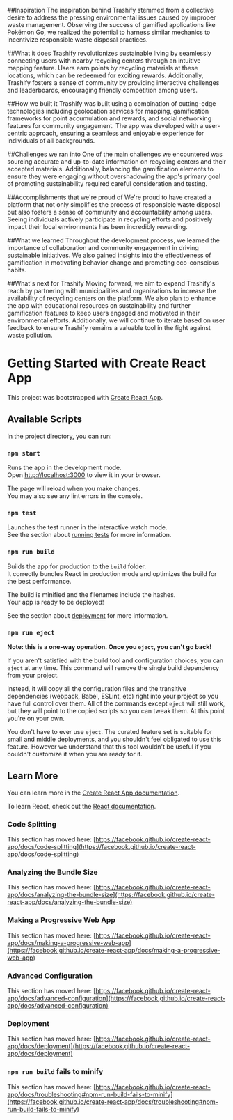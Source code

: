 ##Inspiration
The inspiration behind Trashify stemmed from a collective desire to address the pressing environmental issues caused by improper waste management. Observing the success of gamified applications like Pokémon Go, we realized the potential to harness similar mechanics to incentivize responsible waste disposal practices.

##What it does
Trashify revolutionizes sustainable living by seamlessly connecting users with nearby recycling centers through an intuitive mapping feature. Users earn points by recycling materials at these locations, which can be redeemed for exciting rewards. Additionally, Trashify fosters a sense of community by providing interactive challenges and leaderboards, encouraging friendly competition among users.

##How we built it
Trashify was built using a combination of cutting-edge technologies including geolocation services for mapping, gamification frameworks for point accumulation and rewards, and social networking features for community engagement. The app was developed with a user-centric approach, ensuring a seamless and enjoyable experience for individuals of all backgrounds.

##Challenges we ran into
One of the main challenges we encountered was sourcing accurate and up-to-date information on recycling centers and their accepted materials. Additionally, balancing the gamification elements to ensure they were engaging without overshadowing the app's primary goal of promoting sustainability required careful consideration and testing.

##Accomplishments that we're proud of
We're proud to have created a platform that not only simplifies the process of responsible waste disposal but also fosters a sense of community and accountability among users. Seeing individuals actively participate in recycling efforts and positively impact their local environments has been incredibly rewarding.

##What we learned
Throughout the development process, we learned the importance of collaboration and community engagement in driving sustainable initiatives. We also gained insights into the effectiveness of gamification in motivating behavior change and promoting eco-conscious habits.

##What's next for Trashify
Moving forward, we aim to expand Trashify's reach by partnering with municipalities and organizations to increase the availability of recycling centers on the platform. We also plan to enhance the app with educational resources on sustainability and further gamification features to keep users engaged and motivated in their environmental efforts. Additionally, we will continue to iterate based on user feedback to ensure Trashify remains a valuable tool in the fight against waste pollution.

# Getting Started with Create React App

This project was bootstrapped with [Create React App](https://github.com/facebook/create-react-app).

## Available Scripts

In the project directory, you can run:

### `npm start`

Runs the app in the development mode.\
Open [http://localhost:3000](http://localhost:3000) to view it in your browser.

The page will reload when you make changes.\
You may also see any lint errors in the console.

### `npm test`

Launches the test runner in the interactive watch mode.\
See the section about [running tests](https://facebook.github.io/create-react-app/docs/running-tests) for more information.

### `npm run build`

Builds the app for production to the `build` folder.\
It correctly bundles React in production mode and optimizes the build for the best performance.

The build is minified and the filenames include the hashes.\
Your app is ready to be deployed!

See the section about [deployment](https://facebook.github.io/create-react-app/docs/deployment) for more information.

### `npm run eject`

**Note: this is a one-way operation. Once you `eject`, you can't go back!**

If you aren't satisfied with the build tool and configuration choices, you can `eject` at any time. This command will remove the single build dependency from your project.

Instead, it will copy all the configuration files and the transitive dependencies (webpack, Babel, ESLint, etc) right into your project so you have full control over them. All of the commands except `eject` will still work, but they will point to the copied scripts so you can tweak them. At this point you're on your own.

You don't have to ever use `eject`. The curated feature set is suitable for small and middle deployments, and you shouldn't feel obligated to use this feature. However we understand that this tool wouldn't be useful if you couldn't customize it when you are ready for it.

## Learn More

You can learn more in the [Create React App documentation](https://facebook.github.io/create-react-app/docs/getting-started).

To learn React, check out the [React documentation](https://reactjs.org/).

### Code Splitting

This section has moved here: [https://facebook.github.io/create-react-app/docs/code-splitting](https://facebook.github.io/create-react-app/docs/code-splitting)

### Analyzing the Bundle Size

This section has moved here: [https://facebook.github.io/create-react-app/docs/analyzing-the-bundle-size](https://facebook.github.io/create-react-app/docs/analyzing-the-bundle-size)

### Making a Progressive Web App

This section has moved here: [https://facebook.github.io/create-react-app/docs/making-a-progressive-web-app](https://facebook.github.io/create-react-app/docs/making-a-progressive-web-app)

### Advanced Configuration

This section has moved here: [https://facebook.github.io/create-react-app/docs/advanced-configuration](https://facebook.github.io/create-react-app/docs/advanced-configuration)

### Deployment

This section has moved here: [https://facebook.github.io/create-react-app/docs/deployment](https://facebook.github.io/create-react-app/docs/deployment)

### `npm run build` fails to minify

This section has moved here: [https://facebook.github.io/create-react-app/docs/troubleshooting#npm-run-build-fails-to-minify](https://facebook.github.io/create-react-app/docs/troubleshooting#npm-run-build-fails-to-minify)
